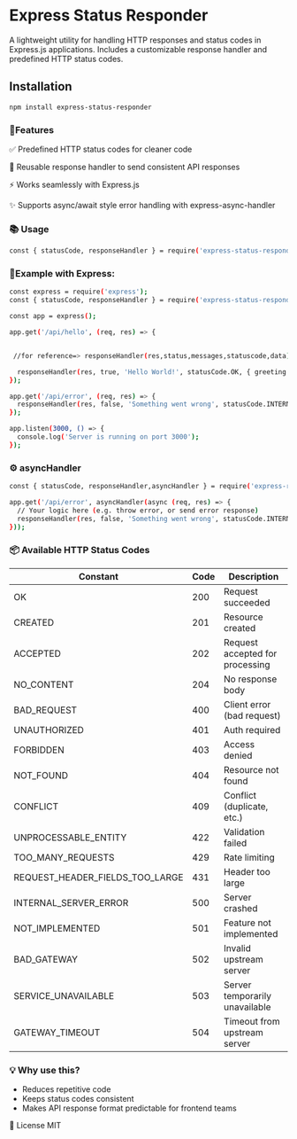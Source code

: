# Express Status Responder

A lightweight utility for handling HTTP responses and status codes in Express.js applications. Includes a customizable response handler and predefined HTTP status codes.

## Installation

```bash
npm install express-status-responder
```


### 🚀Features

✅ Predefined HTTP status codes for cleaner code

🔁 Reusable response handler to send consistent API responses

⚡ Works seamlessly with Express.js

✨ Supports async/await style error handling with express-async-handler


### 📚 Usage

```bash
const { statusCode, responseHandler } = require('express-status-responder');
```

###  💠Example with Express:
```bash
const express = require('express');
const { statusCode, responseHandler } = require('express-status-responder');

const app = express();

app.get('/api/hello', (req, res) => {


 //for reference=> responseHandler(res,status,messages,statuscode,data)

  responseHandler(res, true, 'Hello World!', statusCode.OK, { greeting: 'Hello' });
});

app.get('/api/error', (req, res) => {
  responseHandler(res, false, 'Something went wrong', statusCode.INTERNAL_SERVER_ERROR);
});

app.listen(3000, () => {
  console.log('Server is running on port 3000');
});
```

### ⚙️ asyncHandler
```bash
const { statusCode, responseHandler,asyncHandler } = require('express-response-helper');

app.get('/api/error', asyncHandler(async (req, res) => {
  // Your logic here (e.g. throw error, or send error response)
  responseHandler(res, false, 'Something went wrong', statusCode.INTERNAL_SERVER_ERROR);
}));
```




### 📦 Available HTTP Status Codes

| Constant                          | Code | Description                     |
|-----------------------------------|------|---------------------------------|
| OK                                | 200  | Request succeeded               |
| CREATED                           | 201  | Resource created                |
| ACCEPTED                          | 202  | Request accepted for processing |
| NO_CONTENT                        | 204  | No response body                |
| BAD_REQUEST                       | 400  | Client error (bad request)      |
| UNAUTHORIZED                      | 401  | Auth required                   |
| FORBIDDEN                         | 403  | Access denied                   |
| NOT_FOUND                         | 404  | Resource not found              |
| CONFLICT                          | 409  | Conflict (duplicate, etc.)      |
| UNPROCESSABLE_ENTITY              | 422  | Validation failed               |
| TOO_MANY_REQUESTS                 | 429  | Rate limiting                   |
| REQUEST_HEADER_FIELDS_TOO_LARGE  | 431  | Header too large                |
| INTERNAL_SERVER_ERROR             | 500  | Server crashed                  |
| NOT_IMPLEMENTED                   | 501  | Feature not implemented         |
| BAD_GATEWAY                       | 502  | Invalid upstream server         |
| SERVICE_UNAVAILABLE               | 503  | Server temporarily unavailable  |
| GATEWAY_TIMEOUT                   | 504  | Timeout from upstream server    |



### 💡 Why use this?

- Reduces repetitive code
- Keeps status codes consistent  
- Makes API response format predictable for frontend teams


📄 License
MIT


